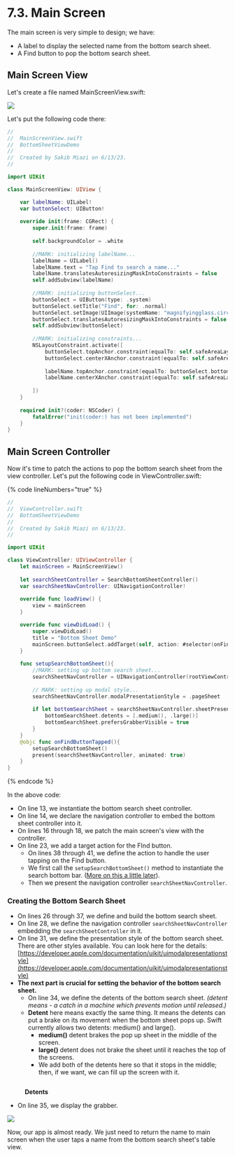 # 7.3. Main Screen

The main screen is very simple to design; we have:

* A label to display the selected name from the bottom search sheet.
* A Find button to pop the bottom search sheet.

## Main Screen View

Let's create a file named MainScreenView.swift:

![](<../../.gitbook/assets/Screenshot 2023-06-13 at 1.35.29 PM.png>)

Let's put the following code there:

```swift
//
//  MainScreenView.swift
//  BottomSheetViewDemo
//
//  Created by Sakib Miazi on 6/13/23.
//

import UIKit

class MainScreenView: UIView {

    var labelName: UILabel!
    var buttonSelect: UIButton!
    
    override init(frame: CGRect) {
        super.init(frame: frame)
        
        self.backgroundColor = .white
        
        //MARK: initializing labelName...
        labelName = UILabel()
        labelName.text = "Tap Find to search a name..."
        labelName.translatesAutoresizingMaskIntoConstraints = false
        self.addSubview(labelName)
        
        //MARK: initializing buttonSelect...
        buttonSelect = UIButton(type: .system)
        buttonSelect.setTitle("Find", for: .normal)
        buttonSelect.setImage(UIImage(systemName: "magnifyingglass.circle.fill"), for: .normal)
        buttonSelect.translatesAutoresizingMaskIntoConstraints = false
        self.addSubview(buttonSelect)
        
        //MARK: initializing constraints...
        NSLayoutConstraint.activate([
            buttonSelect.topAnchor.constraint(equalTo: self.safeAreaLayoutGuide.topAnchor, constant: 32),
            buttonSelect.centerXAnchor.constraint(equalTo: self.safeAreaLayoutGuide.centerXAnchor),
            
            labelName.topAnchor.constraint(equalTo: buttonSelect.bottomAnchor, constant: 16),
            labelName.centerXAnchor.constraint(equalTo: self.safeAreaLayoutGuide.centerXAnchor),
            
        ])
    }
    
    required init?(coder: NSCoder) {
        fatalError("init(coder:) has not been implemented")
    }
}

```

## Main Screen Controller

Now it's time to patch the actions to pop the bottom search sheet from the view controller. Let's put the following code in ViewController.swift:

{% code lineNumbers="true" %}
```swift
//
//  ViewController.swift
//  BottomSheetViewDemo
//
//  Created by Sakib Miazi on 6/13/23.
//

import UIKit

class ViewController: UIViewController {
    let mainScreen = MainScreenView()
    
    let searchSheetController = SearchBottomSheetController()
    var searchSheetNavController: UINavigationController!
    
    override func loadView() {
        view = mainScreen
    }

    override func viewDidLoad() {
        super.viewDidLoad()
        title = "Bottom Sheet Demo"        
        mainScreen.buttonSelect.addTarget(self, action: #selector(onFindButtonTapped), for: .touchUpInside)
    }
    
    func setupSearchBottomSheet(){
        //MARK: setting up bottom search sheet...
        searchSheetNavController = UINavigationController(rootViewController: searchSheetController)
        
        // MARK: setting up modal style...
        searchSheetNavController.modalPresentationStyle = .pageSheet
        
        if let bottomSearchSheet = searchSheetNavController.sheetPresentationController{
            bottomSearchSheet.detents = [.medium(), .large()]
            bottomSearchSheet.prefersGrabberVisible = true
        }
    }    
    @objc func onFindButtonTapped(){
        setupSearchBottomSheet()
        present(searchSheetNavController, animated: true)
    }
}
```
{% endcode %}

In the above code:

* On line 13, we instantiate the bottom search sheet controller.
* On line 14, we declare the navigation controller to embed the bottom sheet controller into it.
* On lines 16 through 18, we patch the main screen's view with the controller.
* On line 23, we add a target action for the FInd button.
  * On lines 38 through 41, we define the action to handle the user tapping on the Find button.
  * We first call the `setupSearchBottomSheet()` method to instantiate the search bottom bar. ([More on this a little later](7.3.-main-screen.md#creating-the-bottom-search-sheet)).
  * Then we present the navigation controller `searchSheetNavController`.&#x20;

### Creating the Bottom Search Sheet

* On lines 26 through 37, we define and build the bottom search sheet.
* On line 28, we define the navigation controller `searchSheetNavController` embedding the   `searchSheetController` in it.
* On line 31, we define the presentation style of the bottom search sheet. There are other styles available. You can look here for the details: [https://developer.apple.com/documentation/uikit/uimodalpresentationstyle](https://developer.apple.com/documentation/uikit/uimodalpresentationstyle)
* **The next part is crucial for setting the behavior of the bottom search sheet.**&#x20;
  * On line 34, we define the detents of the bottom search sheet. _(detent means - a catch in a machine which prevents motion until released.)_&#x20;
  * **Detent** here means exactly the same thing. It means the detents can put a brake on its movement when the bottom sheet pops up. Swift currently allows two detents: medium() and large().
    * **medium()** detent brakes the pop up sheet in the middle of the screen.
    * **large()** detent does not brake the sheet until it reaches the top of the screens.&#x20;
    * We add both of the detents here so that it stops in the middle; then, if we want, we can fill up the screen with it.

<figure><img src="../../.gitbook/assets/7.sixtytwo.gif" alt=""><figcaption><p><strong>Detents</strong></p></figcaption></figure>

* On line 35, we display the grabber.

![](<../../.gitbook/assets/Screenshot 2023-06-13 at 5.00.01 PM.png>)



Now, our app is almost ready. We just need to return the name to main screen when the user taps a name from the bottom search sheet's table view.
